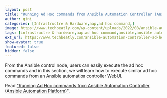 ```yaml
---
layout: post
title: "Running Ad Hoc commands from Ansible Automation Controller (Ansible Automation Platform)"
author: gini
categories: [Infrastructre & Hardware,aap,ad hoc command,]
image: https://www.techbeatly.com/wp-content/uploads/2022/08/ansible-automation-controller-ad-hoc-commands-1024x576.png
tags: [infrastructre & hardware,aap,ad hoc command,ansible,ansible automation controller,ansible command,ansible playbook,ansible tower,ansible training,]
ext_url: https://www.techbeatly.com/ansible-automation-controller-ad-hoc-commands/
show-avatar: true
featured: false
hidden: false
---
```


From the Ansible control node, users can easily execute the ad hoc commands and in this section, we will learn how to execute similar ad hoc commands from an Ansible automation controller WebUI. 

Read ["Running Ad Hoc commands from Ansible Automation Controller (Ansible Automation Platform)"](https://www.techbeatly.com/ansible-automation-controller-ad-hoc-commands/).